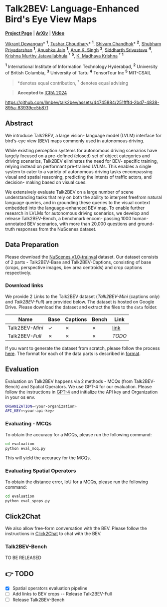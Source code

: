 # Talk2BEV: Language-Enhanced Bird's Eye View Maps

[**Project Page**](https://llmbev.github.io/talk2bev/) |
[**ArXiv**](https://arxiv.org/abs/2310.02251) |
[**Video**](https://www.youtube.com/watch?v=TvMeekCAfRs)

[Vikrant Dewangan](https://vikr-182.github.io/)\* <sup>**1**</sup>,
[Tushar Choudhary](https://tusharc31.github.io/)\* <sup>**1**</sup>,
[Shivam Chandhok](https://scholar.google.com/citations?user=ZER2BeIAAAAJ&hl=en)\* <sup>**2**</sup>,
[Shubham Priyadarshan](https://rudeninja.github.io/) <sup>**1**</sup>,
[Anushka Jain](https://anushkaj1.github.io) <sup>**1**</sup>,
[Arun K. Singh](https://scholar.google.co.in/citations?user=0zgDoIEAAAAJ&hl=en) <sup>**3**</sup>,
[Siddharth Srivastava](https://siddharthsrivastava.github.io/) <sup>**4**</sup>,
[Krishna Murthy Jatavallabhula](https://krrish94.github.io/) $^\dagger$ <sup>**5**</sup>,
[K. Madhava Krishna](https://scholar.google.co.in/citations?user=QDuPGHwAAAAJ&hl=en) $^\dagger$ <sup>**1**</sup>

<sup>**1**</sup> International Institute of Information Technology Hyderabad,
<sup>**2**</sup> University of British Columbia,
<sup>**3**</sup> University of Tartu
<sup>**4**</sup> TensorTour Inc
<sup>**5**</sup> MIT-CSAIL

> *denotes equal contribution,
$^\dagger$ denotes equal advising

> **Accepted to** [ICRA 2024](https://2024.ieee-icra.org/)


https://github.com/llmbev/talk2bev/assets/44745884/251ffffd-2bd7-4838-895a-83939ec5b87f

## Abstract

We introduce Talk2BEV, a large vision- language model (LVLM) interface for bird’s-eye view (BEV) maps commonly used in autonomous driving.

While existing perception systems for autonomous driving scenarios have largely focused on a pre-defined (closed) set of object categories and driving scenarios, Talk2BEV eliminates the need for BEV- specific training, relying instead on performant pre-trained LVLMs. This enables a single system to cater to a variety of autonomous driving tasks encompassing visual and spatial reasoning, predicting the intents of traffic actors, and decision- making based on visual cues.

We extensively evaluate Talk2BEV on a large number of scene understanding tasks that rely on both the ability to interpret freefrom natural language queries, and in grounding these queries to the visual context embedded into the language-enhanced BEV map. To enable further research in LVLMs for autonomous driving scenarios, we develop and release Talk2BEV-Bench, a benchmark encom- passing 1000 human-annotated BEV scenarios, with more than 20,000 questions and ground-truth responses from the NuScenes dataset.

## Data Preparation

Please download the [NuScenes v1.0-trainval](https://www.nuscenes.org/download) dataset. Our dataset consists of 2 parts - Talk2BEV-Base and Talk2BEV-Captions, consisting of base (crops, perspective images, bev area centroids) and crop captions respectively.

### Download links

We provide 2 Links to the Talk2BEV dataset (_Talk2BEV-Mini_ (captions only) and _Talk2BEV-Full_) are provided below. The dataset is hosted on Google Drive. Please download the dataset and extract the files to the `data` folder.

| Name | Base | Captions | Bench | Link |
| --- | --- | --- | --- | --- |
| Talk2BEV-_Mini_ |  &check; | &cross; | &cross; | [link](https://drive.google.com/file/d/1B5Uong8xYGRDkufR33T9sCNyNdRzPxc4/view?usp=sharing) |
| Talk2BEV-_Full_ | &cross; | &cross; | &cross; | _TODO_ |

If you want to generate the dataset from scratch, please follow the process [here](./data/scratch.md). The format for each of the data parts is described in [format](./data/format.md).

## Evaluation

Evaluation on Talk2BEV happens via 2 methods - MCQs (from Talk2BEV-Bench) and Spatial Operators. We use GPT-4 for our evaluation. Please follow the instructions in [GPT-4](https://platform.openai.com/) and initialize the API key and Organization in your os env.

```bash
ORGANIZATION=<your-organization>
API_KEY=<your-api-key>
```

### Evaluating - MCQs

To obtain the accuracy for a MCQs, please run the following command:

```bash
cd evaluation
python eval_mcq.py
```

This will yield the accuracy for the MCQs.

### Evaluating Spatial Operators

To obtain the distance error, IoU for a MCQs, please run the following command:

```bash
cd evaluation
python eval_spops.py
```

## Click2Chat

We also allow free-form conversation with the BEV. Please follow the instructions in [Click2Chat](./click2chat/README.md) to chat with the BEV.

### Talk2BEV-Bench

TO BE RELEASED

## 👉 TODO 

- [x] Spatial operators evaluation pipeline
- [ ] Add links to BEV crops -- Release Talk2BEV-Full
- [ ] Release Talk2BEV-Bench
